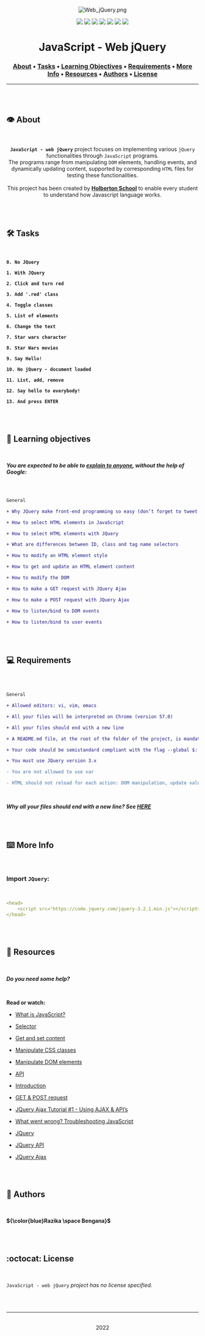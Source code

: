<div align="center">
<br>

![Web_jQuery.png](README-image/web_jQuery.png)

</div>



<p align="center">
<img src="https://img.shields.io/badge/-JAVASCRIPT-yellow">
<img src="https://img.shields.io/badge/-Linux-lightgrey">
<img src="https://img.shields.io/badge/-WSL-brown">
<img src="https://img.shields.io/badge/-Ubuntu%2020.04.4%20LTS-orange">
<img src="https://img.shields.io/badge/-JetBrains-blue">
<img src="https://img.shields.io/badge/-Holberton%20School-red">
<img src="https://img.shields.io/badge/License-not%20specified-brightgreen">
</p>


<h1 align="center"> JavaScript - Web jQuery </h1>


<h3 align="center">
<a href="https://github.com/RazikaBengana/holbertonschool-higher_level_programming/tree/main/javascript-web_jquery#eye-about">About</a> •
<a href="https://github.com/RazikaBengana/holbertonschool-higher_level_programming/tree/main/javascript-web_jquery#hammer_and_wrench-tasks">Tasks</a> •
<a href="https://github.com/RazikaBengana/holbertonschool-higher_level_programming/tree/main/javascript-web_jquery#memo-learning-objectives">Learning Objectives</a> •
<a href="https://github.com/RazikaBengana/holbertonschool-higher_level_programming/tree/main/javascript-web_jquery#computer-requirements">Requirements</a> •
<a href="https://github.com/RazikaBengana/holbertonschool-higher_level_programming/tree/main/javascript-web_jquery#keyboard-more-info">More Info</a> •
<a href="https://github.com/RazikaBengana/holbertonschool-higher_level_programming/tree/main/javascript-web_jquery#mag_right-resources">Resources</a> •
<a href="https://github.com/RazikaBengana/holbertonschool-higher_level_programming/tree/main/javascript-web_jquery#bust_in_silhouette-authors">Authors</a> •
<a href="https://github.com/RazikaBengana/holbertonschool-higher_level_programming/tree/main/javascript-web_jquery#octocat-license">License</a>
</h3>

---

<!-- ------------------------------------------------------------------------------------------------- -->

<br>
<br>

## :eye: About

<br>

<div align="center">

**`JavaScript - web jQuery`** project focuses on implementing various `jQuery` functionalities through `JavaScript` programs.
<br>
The programs range from manipulating `DOM` elements, handling events, and dynamically updating content, supported by corresponding `HTML` files for testing these functionalities.
<br>
<br>
This project has been created by **[Holberton School](https://www.holbertonschool.com/about-holberton)** to enable every student to understand how Javascript language works.

</div>

<br>
<br>

<!-- ------------------------------------------------------------------------------------------------- -->

## :hammer_and_wrench: Tasks

<br>

**`0. No JQuery`**

**`1. With JQuery`**

**`2. Click and turn red`**

**`3. Add '.red' class`**

**`4. Toggle classes`**

**`5. List of elements`**

**`6. Change the text`**

**`7. Star wars character`**

**`8. Star Wars movies`**

**`9. Say Hello!`**

**`10. No jQuery - document loaded`**

**`11. List, add, remove`**

**`12. Say hello to everybody!`**

**`13. And press ENTER`**

<br>
<br>

<!-- ------------------------------------------------------------------------------------------------- -->

## :memo: Learning objectives

<br>

**_You are expected to be able to [explain to anyone](https://fs.blog/feynman-learning-technique/), without the help of Google:_**

<br>

```diff

General

+ Why JQuery make front-end programming so easy (don’t forget to tweet today, with the hashtag #ilovejquery :))

+ How to select HTML elements in JavaScript

+ How to select HTML elements with JQuery

+ What are differences between ID, class and tag name selectors

+ How to modify an HTML element style

+ How to get and update an HTML element content

+ How to modify the DOM

+ How to make a GET request with JQuery Ajax

+ How to make a POST request with JQuery Ajax

+ How to listen/bind to DOM events

+ How to listen/bind to user events

```

<br>
<br>

<!-- ------------------------------------------------------------------------------------------------- -->

## :computer: Requirements

<br>

```diff

General

+ Allowed editors: vi, vim, emacs

+ All your files will be interpreted on Chrome (version 57.0)

+ All your files should end with a new line

+ A README.md file, at the root of the folder of the project, is mandatory

+ Your code should be semistandard compliant with the flag --global $: semistandard *.js --global $

+ You must use JQuery version 3.x

- You are not allowed to use var

- HTML should not reload for each action: DOM manipulation, update values, fetch data…

```

<br>

**_Why all your files should end with a new line? See [HERE](https://unix.stackexchange.com/questions/18743/whats-the-point-in-adding-a-new-line-to-the-end-of-a-file/18789)_**

<br>
<br>

<!-- ------------------------------------------------------------------------------------------------- -->

## :keyboard: More Info

<br>

### Import `JQuery`:

<br>

```yaml
<head>
    <script src="https://code.jquery.com/jquery-3.2.1.min.js"></script>
</head>
```

<br>
<br>

<!-- ------------------------------------------------------------------------------------------------- -->

## :mag_right: Resources

<br>

**_Do you need some help?_**

<br>

**Read or watch:**

* [What is JavaScript?](https://developer.mozilla.org/en-US/docs/Learn/JavaScript/First_steps/What_is_JavaScript)

* [Selector](https://jquery-tutorial.net/selectors/using-elements-ids-and-classes/)

* [Get and set content](https://jquery-tutorial.net/dom-manipulation/getting-and-setting-content/)

* [Manipulate CSS classes](https://jquery-tutorial.net/dom-manipulation/getting-and-setting-css-classes/)

* [Manipulate DOM elements](https://jquery-tutorial.net/dom-manipulation/the-append-and-prepend-methods/)

* [API](https://oscarotero.com/jquery/)

* [Introduction](https://jquery-tutorial.net/ajax/introduction/)

* [GET & POST request](https://jquery-tutorial.net/ajax/the-get-and-post-methods/)

* [JQuery Ajax Tutorial #1 - Using AJAX & API’s](https://www.youtube.com/watch?v=fEYx8dQr_cQ)

* [What went wrong? Troubleshooting JavaScript](https://developer.mozilla.org/en-US/docs/Learn/JavaScript/First_steps/What_went_wrong)

* [JQuery](https://jquery.com/)

* [JQuery API](https://api.jquery.com/)

* [JQuery Ajax](https://learn.jquery.com/ajax/)

<br>
<br>

<!-- ------------------------------------------------------------------------------------------------- -->

## :bust_in_silhouette: Authors

<br>

**${\color{blue}Razika \space Bengana}$**

<br>
<br>

<!-- ------------------------------------------------------------------------------------------------- -->

## :octocat: License

<br>

```JavaScript - web jQuery``` _project has no license specified._

<br>
<br>

---

<p align="center"><br>2022</p>